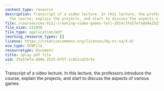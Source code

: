 ```yaml
---
content_type: resource
description: Transcript of a video lecture. In this lecture, the professors introduce
  the course, explain the projects, and start to discuss the aspects of various games.
file: /courses/cms-611j-creating-video-games-fall-2014/3fe57efadd4e2525875f2c022cd25cfe_pfDfriSjFbY.pdf
file_size: 221956
file_type: application/pdf
learning_resource_types: []
license: https://creativecommons.org/licenses/by-nc-sa/4.0/
ocw_type: OCWFile
resourcetype: Document
title: 3play pdf file
uid: 3fe57efa-dd4e-2525-875f-2c022cd25cfe
---
```

Transcript of a video lecture. In this lecture, the professors introduce the course, explain the projects, and start to discuss the aspects of various games.